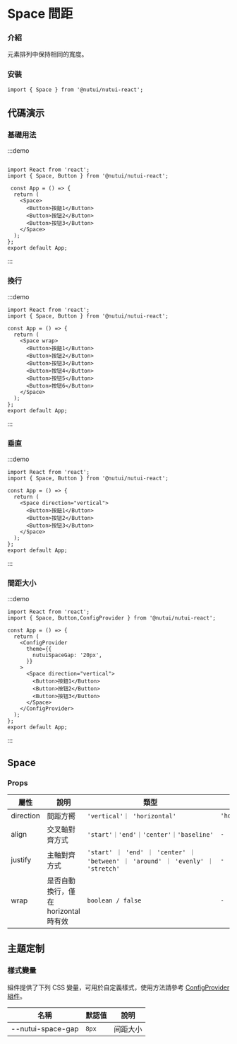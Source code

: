 # Space 間距

### 介紹

元素排列中保持相同的寬度。

### 安裝

```tsx
import { Space } from '@nutui/nutui-react';
```

## 代碼演示

### 基礎用法

:::demo

```tsx

import React from 'react';
import { Space, Button } from '@nutui/nutui-react';

 const App = () => {
  return (
    <Space>
      <Button>按鈕1</Button>
      <Button>按钮2</Button>
      <Button>按钮3</Button>
    </Space>
  );
};
export default App;

```
:::
### 換行

:::demo

```tsx
import React from 'react';
import { Space, Button } from '@nutui/nutui-react';

const App = () => {
  return (
    <Space wrap>
      <Button>按鈕1</Button>
      <Button>按钮2</Button>
      <Button>按钮3</Button>
      <Button>按钮4</Button>
      <Button>按钮5</Button>
      <Button>按钮6</Button>
    </Space>
  );
};
export default App;

```
:::
### 垂直

:::demo

```tsx
import React from 'react';
import { Space, Button } from '@nutui/nutui-react';

const App = () => {
  return (
    <Space direction="vertical">
      <Button>按鈕1</Button>
      <Button>按钮2</Button>
      <Button>按钮3</Button>
    </Space>
  );
};
export default App;

```
:::
### 間距大小

:::demo

```tsx
import React from 'react';
import { Space, Button,ConfigProvider } from '@nutui/nutui-react';

const App = () => {
  return (
    <ConfigProvider
      theme={{
        nutuiSpaceGap: '20px',
      }}
    >
      <Space direction="vertical">
        <Button>按鈕1</Button>
        <Button>按钮2</Button>
        <Button>按钮3</Button>
      </Space>
    </ConfigProvider>
  );
};
export default App;

```
:::
## Space

### Props

| 屬性 | 說明 | 類型 | 默認值 |
| --- | --- | --- | --- |
| direction | 間距方嚮 | `'vertical'｜ 'horizontal'` | `'horizontal'` |
| align | 交叉軸對齊方式 | `'start'｜'end'｜'center'｜'baseline'` | `-` |
| justify | 主軸對齊方式 | `'start' ｜ 'end' ｜ 'center' ｜ 'between' ｜ 'around' ｜ 'evenly' ｜ 'stretch'` | `-` |
| wrap | 是否自動換行，僅在 horizontal 時有效 | `boolean / false` | `-` |

## 主題定制

### 樣式變量

組件提供了下列 CSS 變量，可用於自定義樣式，使用方法請參考 [ConfigProvider 組件](#/zh-CN/component/configprovider)。

| 名稱 | 默認值 | 說明 |
| --- | --- | --- |
| \--nutui-space-gap | `8px` | 间距大小 |